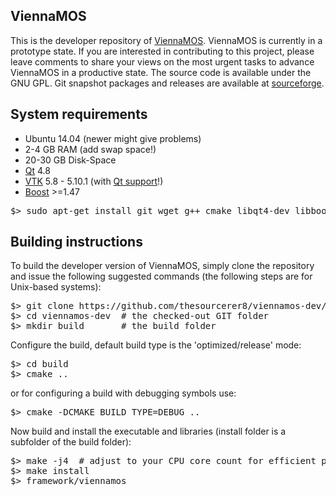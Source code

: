 ViennaMOS 
--------------------------

This is the developer repository of [ViennaMOS](http://viennamos.sourceforge.net/). 
ViennaMOS is currently in a prototype state. If you are interested in contributing
to this project, please leave comments to share your views on the most urgent tasks to
advance ViennaMOS in a productive state.
The source code is available under the GNU GPL.
Git snapshot packages and releases are available at [sourceforge](https://sourceforge.net/projects/viennamos/).


System requirements
--------------------------

* Ubuntu 14.04 (newer might give problems)
* 2-4 GB RAM (add swap space!)
* 20-30 GB Disk-Space
* [Qt](http://qt-project.org/) 4.8
* [VTK](http://www.vtk.org/) 5.8 - 5.10.1 (with [Qt support](http://www.vtk.org/Wiki/VTK/Tutorials/QtSetup)!)
* [Boost](http://www.boost.org/) >=1.47

<pre>
$> sudo apt-get install git wget g++ cmake libqt4-dev libboost1.55-all-dev
</pre>

Building instructions 
--------------------------

To build the developer version of ViennaMOS, simply clone the repository and issue the following suggested commands (the following steps are for Unix-based systems):

<pre>
$> git clone https://github.com/thesourcerer8/viennamos-dev/
$> cd viennamos-dev  # the checked-out GIT folder 
$> mkdir build       # the build folder
</pre>

Configure the build, default build type is the 'optimized/release' mode:
<pre>
$> cd build
$> cmake ..  
</pre>

or for configuring a build with debugging symbols use:
<pre>
$> cmake -DCMAKE_BUILD_TYPE=DEBUG ..  
</pre>

Now build and install the executable and libraries (install folder is a subfolder of the build folder):
<pre>
$> make -j4  # adjust to your CPU core count for efficient parallel building
$> make install
$> framework/viennamos
</pre>
